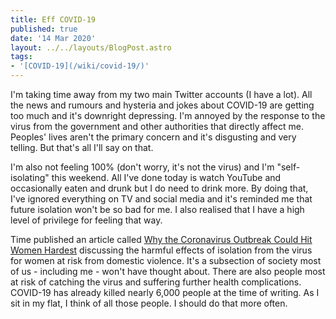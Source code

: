 ```yaml
---
title: Eff COVID-19
published: true
date: '14 Mar 2020'
layout: ../../layouts/BlogPost.astro
tags:
- '[COVID-19](/wiki/covid-19/)'
---
```


I'm taking time away from my two main Twitter accounts (I have a lot). All the news and rumours and hysteria and jokes about COVID-19 are getting too much and it's downright depressing. I'm annoyed by the response to the virus from the government and other authorities that directly affect me. Peoples' lives aren't the primary concern and it's disgusting and very telling. But that's all I'll say on that.

I'm also not feeling 100% (don't worry, it's not the virus) and I'm "self-isolating" this weekend. All I've done today is watch YouTube and occasionally eaten and drunk but I do need to drink more. By doing that, I've ignored everything on TV and social media and it's reminded me that future isolation won't be so bad for me. I also realised that I have a high level of privilege for feeling that way.

Time published an article called [Why the Coronavirus Outbreak Could Hit Women Hardest](https://time.com/5801897/women-affected-covid-19/) discussing the harmful effects of isolation from the virus for women at risk from domestic violence. It's a subsection of society most of us - including me - won't have thought about. There are also people most at risk of catching the virus and suffering further health complications. COVID-19 has already killed nearly 6,000 people at the time of writing. As I sit in my flat, I think of all those people. I should do that more often.